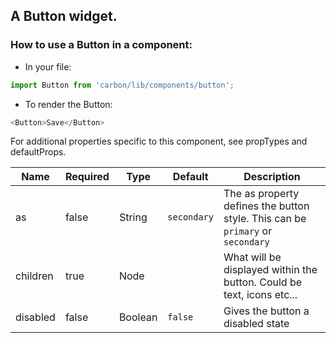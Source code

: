 ## A Button widget.

### How to use a Button in a component:

* In your file:

```javascript
import Button from 'carbon/lib/components/button';
```

* To render the Button:

```javascript
<Button>Save</Button>
```

For additional properties specific to this component, see propTypes and defaultProps.


| Name          | Required       | Type           | Default       | Description   |
| ------------- |  ------------- |  ------------- | ------------- | ------------- |
| as            | false          | String         | `secondary`   | The as property defines the button style. This can be `primary` or `secondary`  |
| children      | true           | Node           |               | What will be displayed within the button. Could be text, icons etc...  |
| disabled      | false          | Boolean        | `false`       | Gives the button a disabled state |
